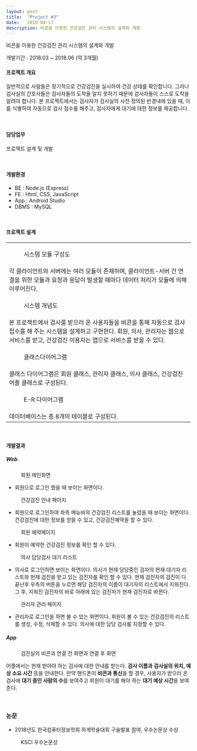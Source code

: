 ```yaml
---
layout: post
title:  "Project #3"
date:   2019-04-17
description: 비콘을 이용한 건강검진 관리 시스템의 설계와 개발
---
```


<p class="intro">비콘을 이용한 건강검진 관리 시스템의 설계와 개발</p>
개발기간 : 2018.03 ~ 2018.06 (약 3개월) 

#### 프로젝트 개요

일반적으로 사람들은 정기적으로 건강검진을 실시하여 건강 상태를 확인합니다. 그러나 검사실의 간호사들은 검사자들의 도착을 알지 못하기 때문에 검사자들이 스스로 도착을 알려야 합니다. 본 프로젝트에서는 검사자가 검사실의 사전 정의된 반경내에 있을 때, 이를 식별하여 자동으로 검사 접수를 해주고, 검사자에게 대기에 대한 정보를 제공합니다.

<br/>

#### 담당업무
<p> 프로젝트 설계 및 개발 </p>

<br/>

#### 개발환경

* BE : Node.js (Express)
* FE : Html, CSS, JavaScript
* App : Android Studio
* DBMS : MySQL

<br/>

#### 프로젝트 설계

<table frame="void">
    <tr>
        <td>
            <figure>
                <img src="/assets/img/diagram.jpg" alt=""/>
                <figcaption>시스템 모듈 구성도</figcaption>
            </figure>
        </td>
    </tr>
    <tr>
        <td>
            각 클라이언트와 서버에는 여러 모듈이 존재하며, 클라이언트-서버 간 연결을 위한 모듈과 요청과 응답이 발생할 때마다 데이터 처리가 모듈에 의해 이루어진다.
        </td>
    </tr>
    <tr>
        <td>
            <figure>
                <img src="/assets/img/개념도.jpg" alt=""/>
                <figcaption>시스템 개념도</figcaption>
            </figure>
        </td>
    </tr>
    <tr>
        <td>
            본 프로젝트에서 검사를 받으러 온 사용자들을 비콘을 통해 자동으로 검사 접수를 해 주는 시스템을 설계하고 구현한다. 회원, 의사, 관리자는 웹으로 서비스를 받고, 건강검진 이용자는 앱으로 서비스를 받을 수 있다. 
        </td>
    </tr>
    <tr>
        <td>
            <figure>
                <img src="/assets/img/class.jpg" alt=""/>
                <figcaption>클래스다이어그램</figcaption>
            </figure>
        </td>
    </tr>
    <tr>
        <td>
            클래스 다이어그램은 회원 클래스, 관리자 클래스, 의사 클래스, 건강검진 어플 클래스로 구성된다. 
        </td>
    </tr>
    <tr>
        <td>
            <figure>
                <img src="/assets/img/erd.jpg" alt=""/>
                <figcaption>E-R 다이어그램</figcaption>
            </figure>
        </td>
    </tr>
    <tr>
        <td>
            데이터베이스는 총 8개의 테이블로 구성된다.
        </td>
    </tr>
</table>

<br/>

#### 개발결과 

##### Web 

<figure>
    <img src="/assets/img/memberMain.jpg" alt=""/>
    <figcaption>회원 메인화면</figcaption>
</figure>

* 회원으로 로그인 했을 때 보이는 화면이다.

 <figure>
    <img src="/assets/img/memberList.jpg" alt=""/>
    <figcaption>건강검진 안내 페이지 </figcaption>
</figure>

* 회원으로 로그인하여 좌측 메뉴바의 건강검진 리스트를 눌렀을 때 보이는 화면이다. 건강검진에 대한 정보를 얻을 수 있고, 건강검진예약을 할 수 있다.

<figure>
    <img src="/assets/img/memberR.jpg" alt=""/>
    <figcaption>회원 예약페이지</figcaption>
</figure>

* 회원이 예약한 건강검진 정보를 확인 할 수 있다.

<figure>
    <img src="/assets/img/doctorNow.jpg" alt=""/>
    <figcaption>의사 담당검사 대기 리스트</figcaption>
</figure>

* 의사로 로그인하면 보이는 화면이다. 의사가 현재 담당중인 검자의 현재 대기자 리스트와 현재 검진을 받고 있는 검진자를 확인 할 수 있다. 현재 검진자의 검진이 다 끝난후 우측의 버튼을 누르면 해당 검진자의 이름이 대기자의 리스트에서 지워진다. 그 후, 지워진 검진자의 바로 아래에 있는 검진자가 현재 검진자로 바뀐다.

<figure>
    <img src="/assets/img/admin.jpg" alt=""/>
    <figcaption>관리자 관리 페이지</figcaption>
</figure>

* 관리자로 로그인을 하면 볼 수 있는 화면이다. 회원이 볼 수 있는 건강검진의 리스트를 생성, 수정, 삭제할 수 있다. 의사에 대한 담당 검사를 지정할 수 있다.


##### App

<figure>
    <img src="/assets/img/App1.JPG" alt=""/>
    <figcaption>검진실의 비콘과 연결 전 화면과 연결 후 화면</figcaption>
</figure>

어플에서는 현재 받아야 하는 검사에 대한 안내를 받는다. **검사 이름과 검사실의 위치, 예상 소요 시간** 등을 안내한다. 만약 핸드폰이 **비콘과 통신**을 할 경우, 사용자가 받으러 온 검사에 **대기 중인 사람의 수**를 보여주고 회원이 대기를 해야 하는 **대기 예상 시간**을 보여준다.

<br/>

### 논문

* 2018년도 한국컴퓨터정보학회 하계학술대회 구술발표 참여, 우수논문상 수상

 <figure>
    <img src="/assets/img/ksci.jpg" alt=""/>
    <figcaption>KSCI 우수논문상</figcaption>
</figure> 

<br/><br/><br/>

